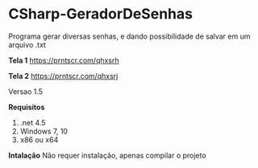 # CSharp-GeradorDeSenhas
 Programa gerar diversas senhas, e dando possibilidade de salvar em um arquivo .txt

<b>Tela 1</b>
https://prntscr.com/qhxsrh

<b>Tela 2</b>
https://prntscr.com/qhxsrj


Versao 1.5

<b>Requisitos</b>
<ol>
 <li>.net 4.5</li>
 <li>Windows 7, 10</li>
 <li>x86 ou x64</li>
</ol>

<b>Intalação</b>
Não requer instalação, apenas compilar o projeto 
